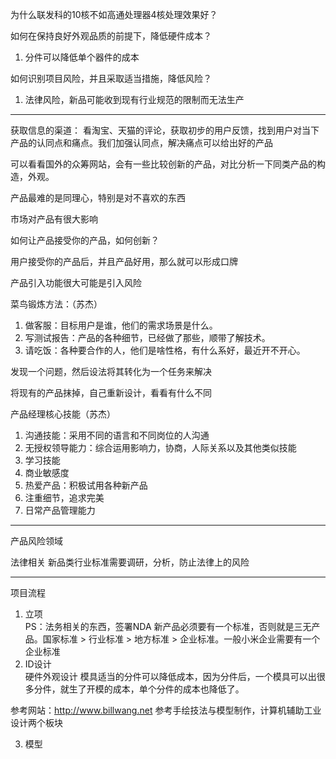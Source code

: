 为什么联发科的10核不如高通处理器4核处理效果好？

如何在保持良好外观品质的前提下，降低硬件成本？
1. 分件可以降低单个器件的成本

如何识别项目风险，并且采取适当措施，降低风险？
1. 法律风险，新品可能收到现有行业规范的限制而无法生产

---------
获取信息的渠道：
看淘宝、天猫的评论，获取初步的用户反馈，找到用户对当下产品的认同点和痛点。我们加强认同点，解决痛点可以给出好的产品  

可以看看国外的众筹网站，会有一些比较创新的产品，对比分析一下同类产品的构造，外观。

产品最难的是同理心，特别是对不喜欢的东西

市场对产品有很大影响

如何让产品接受你的产品，如何创新？

用户接受你的产品后，并且产品好用，那么就可以形成口牌

产品引入功能很大可能是引入风险

菜鸟锻炼方法：（苏杰）
1. 做客服：目标用户是谁，他们的需求场景是什么。
2. 写测试报告：产品的各种细节，已经做了那些，顺带了解技术。
3. 请吃饭：各种要合作的人，他们是啥性格，有什么系好，最近开不开心。

发现一个问题，然后设法将其转化为一个任务来解决

将现有的产品抹掉，自己重新设计，看看有什么不同

产品经理核心技能（苏杰）
1. 沟通技能：采用不同的语言和不同岗位的人沟通
2. 无授权领导能力：综合运用影响力，协商，人际关系以及其他类似技能
3. 学习技能
4. 商业敏感度
5. 热爱产品：积极试用各种新产品
6. 注重细节，追求完美
7. 日常产品管理能力

---------
产品风险领域

法律相关
新品类行业标准需要调研，分析，防止法律上的风险

------
项目流程
1. 立项  
PS：法务相关的东西，签署NDA
新产品必须要有一个标准，否则就是三无产品。国家标准 > 行业标准 > 地方标准 > 企业标准。一般小米企业需要有一个企业标准
2. ID设计  
硬件外观设计
模具适当的分件可以降低成本，因为分件后，一个模具可以出很多分件，就生了开模的成本，单个分件的成本也降低了。

参考网站：http://www.billwang.net 参考手绘技法与模型制作，计算机辅助工业设计两个板块

3. 模型

